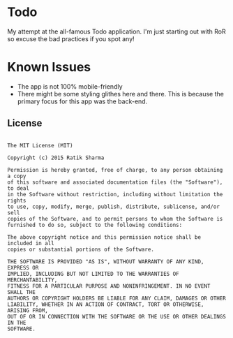 # Todo

My attempt at the all-famous Todo application. I'm just starting out with RoR so excuse the bad practices if you spot any!

# Known Issues

- The app is not 100% mobile-friendly
- There might be some styling glithes here and there. This is because the primary focus for this app was the back-end.

## License

```text

The MIT License (MIT)

Copyright (c) 2015 Ratik Sharma

Permission is hereby granted, free of charge, to any person obtaining a copy
of this software and associated documentation files (the "Software"), to deal
in the Software without restriction, including without limitation the rights
to use, copy, modify, merge, publish, distribute, sublicense, and/or sell
copies of the Software, and to permit persons to whom the Software is
furnished to do so, subject to the following conditions:

The above copyright notice and this permission notice shall be included in all
copies or substantial portions of the Software.

THE SOFTWARE IS PROVIDED "AS IS", WITHOUT WARRANTY OF ANY KIND, EXPRESS OR
IMPLIED, INCLUDING BUT NOT LIMITED TO THE WARRANTIES OF MERCHANTABILITY,
FITNESS FOR A PARTICULAR PURPOSE AND NONINFRINGEMENT. IN NO EVENT SHALL THE
AUTHORS OR COPYRIGHT HOLDERS BE LIABLE FOR ANY CLAIM, DAMAGES OR OTHER
LIABILITY, WHETHER IN AN ACTION OF CONTRACT, TORT OR OTHERWISE, ARISING FROM,
OUT OF OR IN CONNECTION WITH THE SOFTWARE OR THE USE OR OTHER DEALINGS IN THE
SOFTWARE.
```